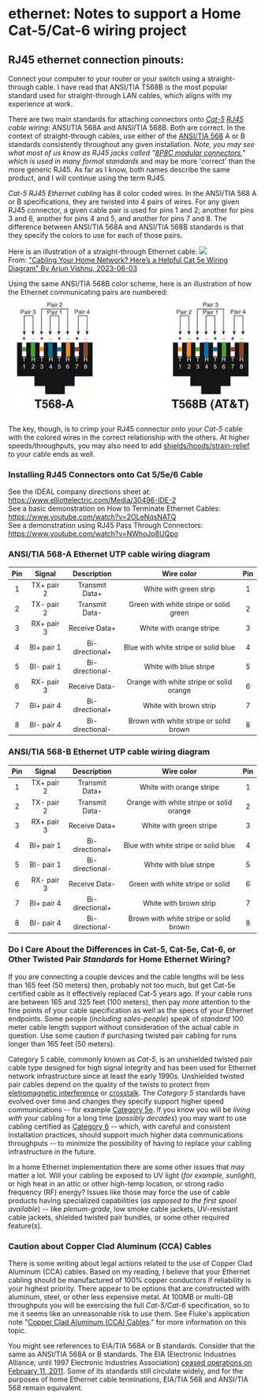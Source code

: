 # ethernet: Notes to support a Home Cat-5/Cat-6 wiring project  

## RJ45 ethernet connection pinouts:  

Connect your computer to your router or your switch using a straight-through cable. I have read that ANSI/TIA T568B is the most popular standard used for straight-through LAN cables, which aligns with my experience at work.  

There are two main standards for attaching connectors onto *[Cat-5](https://en.wikipedia.org/wiki/Category_5_cable) [RJ45](https://en.wikipedia.org/wiki/Modular_connector#8P8C) cable wiring*: ANSI/TIA 568A and ANSI/TIA 568B. Both are correct. In the context of straight-through cables, use either of the [ANSI/TIA 568](https://en.wikipedia.org/wiki/ANSI/TIA-568) A or B standards consistently throughout any given installation. *Note, you may see what most of us know as RJ45 jacks called "[8P8C modular connectors](https://en.wikipedia.org/wiki/Modular_connector#Standardization)," which is used in many formal standards* and may be more 'correct' than the more generic RJ45.  As far as I know, both names describe the same product, and I will continue using the term RJ45.  

*Cat-5 RJ45 Ethernet cabling* has 8 color coded wires. In the ANSI/TIA 568 A or B specifications, they are twisted into 4 pairs of wires. For any given RJ45 connector, a given cable pair is used for pins 1 and 2; another for pins 3 and 6, another for pins 4 and 5, and another for pins 7 and 8.  The difference between ANSI/TIA 568A and ANSI/TIA 568B standards is that they specify the colors to use for each of those pairs.  

Here is an illustration of a straight-through Ethernet cable:
<a href="https://www.makeuseof.com/cat-5e-wiring-diagram/"><img src="https://static1.makeuseofimages.com/wordpress/wp-content/uploads/2023/05/03-image-showing-the-pinout-diagram-of-a-straight-through-ethernet-cable.jpg"></a>  
From: <a href="https://www.makeuseof.com/cat-5e-wiring-diagram/" target="_blank" rel="noopener noreferrer">"Cabling Your Home Network? Here’s a Helpful Cat 5e Wiring Diagram" By Arjun Vishnu, 2023-06-03</a>  

Using the same ANSI/TIA 568B color scheme, here is an illustration of how the Ethernet communicating pairs are numbered:  
<a href="https://github.com/mccright/rand-notes/blob/master/Cat-5-cable-diagram.md"><img src="images/ethernet-rj45-pairs.png"></a><br />  
The key, though, is to crimp your RJ45 connector onto your *Cat-5* cable with the colored wires in the correct relationship with the others.  At higher speeds/throughputs, you may also need to add [shields/hoods/strain-relief](https://assets.rs-online.com/f_auto,q_auto,c_scale,w_400/70641364.jpg) to your cable ends as well.  
  

### Installing RJ45 Connectors onto Cat 5/5e/6 Cable  
See the IDEAL company directions sheet at: https://www.elliottelectric.com/Media/30496-IDE-2  
See a basic demonstration on How to Terminate Ethernet Cables: https://www.youtube.com/watch?v=2OLeNqsNATQ  
See a demonstration using RJ45 Pass Through Connectors: https://www.youtube.com/watch?v=NWhoJp8UQpo  


### ANSI/TIA 568-A Ethernet UTP cable wiring diagram  

|Pin |Signal |Description |Wire color |Pin |
|:--:|:-----:|:----------:|:---------:|:--:|
| 1 |TX+ pair 2 |Transmit Data+ |White with green strip  |1 |
| 2 |TX- pair 2 |Transmit Data- |Green with white stripe or solid green |2 |
| 3 |RX+ pair 3 |Receive Data+ |White with orange stripe |3 |
| 4 |BI+ pair 1 |Bi-directional+ |Blue with white stripe or solid blue |4 |
| 5 |BI- pair 1 |Bi-directional- |White with blue stripe |5 |
| 6 |RX- pair 3 |Receive Data- |Orange with white stripe or solid orange |6 |
| 7 |BI+ pair 4 |Bi-directional+ |White with brown strip |7 |
| 8 |BI- pair 4 |Bi-directional- |Brown with white stripe or solid brown |8 |


### ANSI/TIA 568-B Ethernet UTP cable wiring diagram  

|Pin |Signal |Description |Wire color |Pin |
|:--:|:-----:|:----------:|:---------:|:--:|
| 1 |TX+ pair 2 |Transmit Data+ |White with orange stripe |1 |
| 2 |TX- pair 2 |Transmit Data- |Orange with white stripe or solid orange |2 |
| 3 |RX+ pair 3 |Receive Data+ |White with green stripe |3 |
| 4 |BI+ pair 1 |Bi-directional+ |Blue with white stripe or solid blue |4 |
| 5 |BI- pair 1 |Bi-directional- |White with blue stripe |5 |
| 6 |RX- pair 3 |Receive Data- |Green with white stripe or solid |6 |
| 7 |BI+ pair 4 |Bi-directional+ |White with brown strip |7 |
| 8 |BI- pair 4 |Bi-directional- |Brown with white stripe or solid brown |8 |


### Do I Care About the Differences in Cat-5, Cat-5e, Cat-6, or Other Twisted Pair *Standards* for Home Ethernet Wiring?  
If you are connecting a couple devices and the cable lengths will be less than 165 feet (50 meters) then, probably not too much, but get Cat-5e certified cable as it effectively replaced Cat-5 years ago.  If your cable runs are between 165 and 325 feet (100 meters), then pay more attention to the fine points of your cable specification as well as the specs of your Ethernet endpoints.  Some people (*including sales-people*) speak of *standard* 100 meter cable length support without consideration of the actual cable in question.  Use some caution if purchasing twisted pair cabling for runs longer than 165 feet (50 meters).  

Category 5 cable, commonly known as *Cat-5*, is an unshielded twisted pair cable type designed for high signal integrity and has been used for Ethernet network infrastructure since at least the early 1990s.  Unshielded twisted pair cables depend on the quality of the twists to protect from [eletromagnetic interference](https://en.wikipedia.org/wiki/Electromagnetic_interference) or [crosstalk](https://en.wikipedia.org/wiki/Crosstalk).  The *Category 5* standards have evolved over time and changes they specify support higher speed communications -- for example [Category 5e](https://en.wikipedia.org/wiki/Category_5_cable#Variants_and_comparisons).  If you know you will be *living with* your cabling for a long time (*possibly decades*) you may want to use cabling certified as [Category 6](https://en.wikipedia.org/wiki/Category_6_cable) -- which, with careful and consistent installation practices, should support much higher data communications throughputs -- to minimize the possibility of having to replace your cabling infrastructure in the future.  

In a home Ethernet implementation there are some other issues that may matter a lot.  Will your cabling be exposed to UV light (*for example, sunlight*), or high heat in an attic or other high-temp location, or strong radio frequency (RF) energy?  Issues like those may force the use of cable products having specialized capabilities (*as opposed to the first spool available*) -- like *plenum-grade*, low smoke cable jackets, UV-resistant cable jackets, shielded twisted pair bundles, or some other required feature(s).  


### Caution about Copper Clad Aluminum (CCA) Cables  
There is some writing about legal actions related to the use of Copper Clad Aluminum (CCA) cables.  Based on my reading, I believe that your Ethernet cabling should be manufactured of 100% copper conductors if reliability is your highest priority.  There appear to be options that are constructed with aluminum, steel, or other less expensive metal.  At 100MB or multi-GB throughputs you will be exercising the full *Cat-5/Cat-6* specification, so to me it seems like an unreasonable risk to use them.  See Fluke's application note "[Copper Clad Aluminum (CCA) Cables](https://www.flukenetworks.com/content/application-note-copper-clad-aluminum-cables)." for more information on this topic.  

You might see references to EIA/TIA 568A or B standards.  Consider that the same as ANSI/TIA 568A or B standards.  The EIA (Electronic Industries Alliance; until 1997 Electronic Industries Association) [ceased operations on February 11, 2011](https://en.wikipedia.org/wiki/Electronic_Industries_Alliance).  Some of its standards still circulate widely, and for the purposes of home Ethernet cable terminations, EIA/TIA 568 and ANSI/TIA 568 remain equivalent.  
